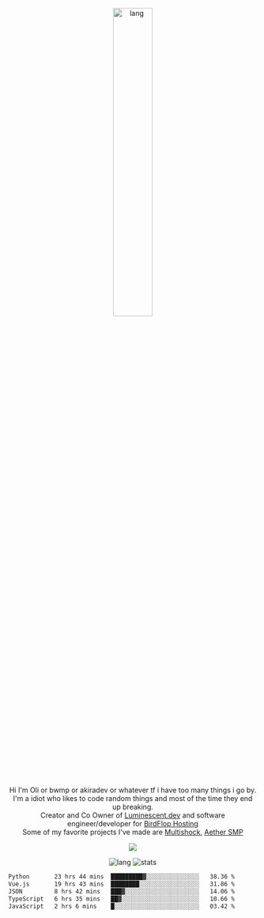 <p align="center">
 <a href="https://luminescent.dev">
  <img width="40%" alt="lang" src="https://github.com/bwmp/bwmp/blob/main/l_10.png?raw=true" />
 </a>
</p>

<p align="center">
 Hi I'm Oli or bwmp or akiradev or whatever tf i have too many things i go by.<br>
 I'm a idiot who likes to code random things and most of the time they end up breaking.<br>
 Creator and Co Owner of <a href="https://luminescent.dev">Luminescent.dev</a> and software engineer/developer for <a href="https://www.birdflop.com">BirdFlop Hosting</a><br>
 Some of my favorite projects I've made are <a href="https://github.com/PiShock-Inc/MultiShock">Multishock</a>, <a href="https://www.aethersmp.com">Aether SMP</a>
</p>

<p align="center">
  <a href="https://discord.com/users/798738506859282482"><img align="center" src="https://lanyard-profile-readme.vercel.app/api/798738506859282482?bg=433e4f&borderRadius=10px&showDisplayName=true&idleMessage=Probably%20sleeping"/></a>
</p>

<p align="center">
 <img alt="lang" src="https://github-readme-stats.vercel.app/api/top-langs/?username=bwmp&layout=compact&hide_border=true&langs_count=10&theme=transparent&custom_title=Languages" />
 <img alt="stats" src="https://github-readme-stats.vercel.app/api?username=bwmp&show_icons=true&hide_border=true&count_private=true&theme=transparent&custom_title=Statistics">
</p>
<p align="center">
 <!--START_SECTION:waka-->

```txt
Python       23 hrs 44 mins  █████████▓░░░░░░░░░░░░░░░   38.36 %
Vue.js       19 hrs 43 mins  ████████░░░░░░░░░░░░░░░░░   31.86 %
JSON         8 hrs 42 mins   ███▓░░░░░░░░░░░░░░░░░░░░░   14.06 %
TypeScript   6 hrs 35 mins   ██▓░░░░░░░░░░░░░░░░░░░░░░   10.66 %
JavaScript   2 hrs 6 mins    █░░░░░░░░░░░░░░░░░░░░░░░░   03.42 %
```

<!--END_SECTION:waka-->
</p>
